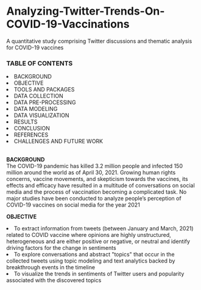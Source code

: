 # Analyzing-Twitter-Trends-On-COVID-19-Vaccinations
A quantitative study comprising Twitter discussions and thematic analysis for COVID-19 vaccines

<b> <h3> TABLE OF CONTENTS  </h3></b>

<li> BACKGROUND </li> 
<li> OBJECTIVE </li> 
<li> TOOLS AND PACKAGES </li> 
<li> DATA COLLECTION </li>  
<li> DATA PRE-PROCESSING </li> 
<li> DATA MODELING </li> 
<li> DATA VISUALIZATION </li> 
<li> RESULTS </li> 
<li> CONCLUSION </li> 
<li> REFERENCES </li> 
<li> CHALLENGES AND FUTURE WORK </li> <br>


<b> BACKGROUND </b> <br>
The COVID-19 pandemic has killed 3.2 million people and infected 150 million around the world as of April 30, 2021. Growing human rights concerns, vaccine movements, and skepticism towards the vaccines, its effects and efficacy have resulted in a multitude of conversations on social media and the process of vaccination becoming a complicated task. No major studies have been conducted to analyze people’s perception of COVID-19 vaccines on social media for the year 2021

<b> OBJECTIVE </b> <br>
<li> To extract information from tweets (between January and March, 2021) related to COVID vaccine where opinions are highly unstructured, heterogeneous and are either positive or negative, or neutral and identify driving factors for the change in sentiments </li> 
<li> To explore conversations and abstract "topics" that occur in the collected tweets using topic modeling and text analytics backed by breakthrough events in the timeline </li> 
<li> To visualize the trends in sentiments of Twitter users and popularity associated with the discovered topics </li> 


